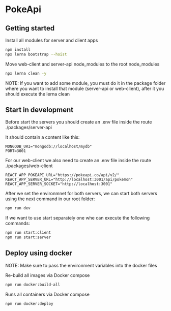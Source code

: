 # PokeApi

## Getting started

Install all modules for server and client apps

```bash
npm install
npx lerna bootstrap --hoist
```

Move web-client and server-api node_modules to the root node_modules

```bash
npx lerna clean -y
```

NOTE: If you want to add some module, you must do it in the package folder where you want to install that module (server-api or web-client), after it you should execute the lerna clean

## Start in development

Before start the servers you should create an .env file inside the route ./packages/server-api

It should contain a content like this:

```
MONGODB_URI="mongodb://localhost/mydb"
PORT=3001
```

For our web-client we also need to create an .env file inside the route ./packages/web-client

```
REACT_APP_POKEAPI_URL="https://pokeapi.co/api/v2/"
REACT_APP_SERVER_URL="http://localhost:3001/api/pokemon"
REACT_APP_SERVER_SOCKET="http://localhost:3001"
```

After we set the environmnet for both servers, we can start both servers using the next command in our root folder:

```bash
npm run dev
```

If we want to use start separately one whe can execute the following commands:

```bash
npm run start:client
npm run start:server
```

## Deploy using docker

NOTE: Make sure to pass the environment variables into the docker files

Re-build all images via Docker compose

```bash
npm run docker:build-all
```

Runs all containers via Docker compose

```bash
npm run docker:deploy
```
